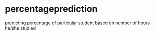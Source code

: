# percentageprediction
predicting percentage of particular student based on number of hours he/she studied
